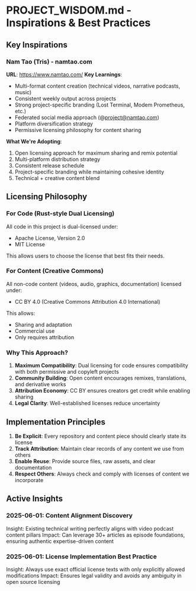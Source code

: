 # PROJECT_WISDOM.md - Inspirations & Best Practices

## Key Inspirations

### Nam Tao (Tris) - namtao.com
**URL**: https://www.namtao.com/
**Key Learnings**:
- Multi-format content creation (technical videos, narrative podcasts, music)
- Consistent weekly output across projects
- Strong project-specific branding (Lost Terminal, Modem Prometheus, etc.)
- Federated social media approach (@project@namtao.com)
- Platform diversification strategy
- Permissive licensing philosophy for content sharing

**What We're Adopting**:
1. Open licensing approach for maximum sharing and remix potential
2. Multi-platform distribution strategy
3. Consistent release schedule
4. Project-specific branding while maintaining cohesive identity
5. Technical + creative content blend

## Licensing Philosophy

### For Code (Rust-style Dual Licensing)
All code in this project is dual-licensed under:
- Apache License, Version 2.0
- MIT License

This allows users to choose the license that best fits their needs.

### For Content (Creative Commons)
All non-code content (videos, audio, graphics, documentation) licensed under:
- CC BY 4.0 (Creative Commons Attribution 4.0 International)

This allows:
- Sharing and adaptation
- Commercial use
- Only requires attribution

### Why This Approach?
1. **Maximum Compatibility**: Dual licensing for code ensures compatibility with both permissive and copyleft projects
2. **Community Building**: Open content encourages remixes, translations, and derivative works
3. **Attribution Economy**: CC BY ensures creators get credit while enabling sharing
4. **Legal Clarity**: Well-established licenses reduce uncertainty

## Implementation Principles

1. **Be Explicit**: Every repository and content piece should clearly state its license
2. **Track Attribution**: Maintain clear records of any content we use from others
3. **Enable Reuse**: Provide source files, raw assets, and clear documentation
4. **Respect Others**: Always check and comply with licenses of content we incorporate

## Active Insights

### 2025-06-01: Content Alignment Discovery
Insight: Existing technical writing perfectly aligns with video podcast content pillars
Impact: Can leverage 30+ articles as episode foundations, ensuring authentic expertise-driven content

### 2025-06-01: License Implementation Best Practice
Insight: Always use exact official license texts with only explicitly allowed modifications
Impact: Ensures legal validity and avoids any ambiguity in open source licensing